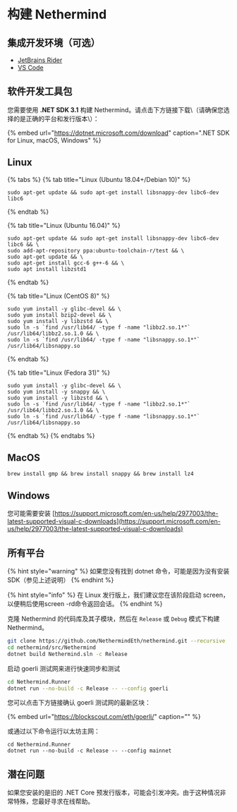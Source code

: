 # 构建 Nethermind

## 集成开发环境（可选）

* [JetBrains Rider](https://www.jetbrains.com/rider/)
* [VS Code](https://code.visualstudio.com/docs/other/dotnet)

## 软件开发工具包

您需要使用  **.NET SDK 3.1**  构建 Nethermind。请点击下方链接下载\（请确保您选择的是正确的平台和发行版本\）：

{% embed url="https://dotnet.microsoft.com/download" caption=".NET SDK for Linux, macOS, Windows" %}

## Linux

{% tabs %}
{% tab title="Linux \(Ubuntu 18.04+/Debian 10\)" %}
```text
sudo apt-get update && sudo apt-get install libsnappy-dev libc6-dev libc6
```
{% endtab %}

{% tab title="Linux \(Ubuntu 16.04\)" %}
```text
sudo apt-get update && sudo apt-get install libsnappy-dev libc6-dev libc6 && \
sudo add-apt-repository ppa:ubuntu-toolchain-r/test && \
sudo apt-get update && \
sudo apt-get install gcc-6 g++-6 && \
sudo apt install libzstd1
```
{% endtab %}

{% tab title="Linux \(CentOS 8\)" %}
```text
sudo yum install -y glibc-devel && \
sudo yum install bzip2-devel && \
sudo yum install -y libzstd && \
sudo ln -s `find /usr/lib64/ -type f -name "libbz2.so.1*"` /usr/lib64/libbz2.so.1.0 && \
sudo ln -s `find /usr/lib64/ -type f -name "libsnappy.so.1*"` /usr/lib64/libsnappy.so
```
{% endtab %}

{% tab title="Linux \(Fedora 31\)" %}
```text
sudo yum install -y glibc-devel && \
sudo yum install -y snappy && \
sudo yum install -y libzstd && \
sudo ln -s `find /usr/lib64/ -type f -name "libbz2.so.1*"` /usr/lib64/libbz2.so.1.0 && \
sudo ln -s `find /usr/lib64/ -type f -name "libsnappy.so.1*"` /usr/lib64/libsnappy.so
```
{% endtab %}
{% endtabs %}

## MacOS

```text
brew install gmp && brew install snappy && brew install lz4
```

## Windows

您可能需要安装 [https://support.microsoft.com/en-us/help/2977003/the-latest-supported-visual-c-downloads](https://support.microsoft.com/en-us/help/2977003/the-latest-supported-visual-c-downloads)

## 所有平台 

{% hint style="warning" %}
如果您没有找到 dotnet 命令，可能是因为没有安装 SDK（参见上述说明）
{% endhint %}

{% hint style="info" %}
在 Linux 发行版上，我们建议您在该阶段启动 screen，以便稍后使用screen -rd命令返回会话。
{% endhint %}

克隆 Nethermind 的代码库及其子模块，然后在 `Release` 或 `Debug` 模式下构建 Nethermind。

```bash
git clone https://github.com/NethermindEth/nethermind.git --recursive
cd nethermind/src/Nethermind
dotnet build Nethermind.sln -c Release
```

启动 goerli 测试网来进行快速同步和测试

```bash
cd Nethermind.Runner
dotnet run --no-build -c Release -- --config goerli
```

您可以点击下方链接确认 goerli 测试网的最新区块：

{% embed url="https://blockscout.com/eth/goerli/" caption="" %}

或通过以下命令运行以太坊主网：

```text
cd Nethermind.Runner
dotnet run --no-build -c Release -- --config mainnet
```

## 潜在问题

如果您安装的是旧的 .NET Core 预发行版本，可能会引发冲突。由于这种情况非常特殊，您最好寻求在线帮助。

